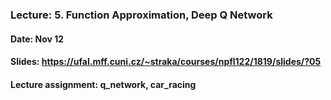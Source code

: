 ### Lecture: 5. Function Approximation, Deep Q Network
#### Date: Nov 12
#### Slides: https://ufal.mff.cuni.cz/~straka/courses/npfl122/1819/slides/?05
#### Lecture assignment: q_network, car_racing
